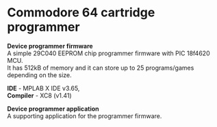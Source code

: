 # Commodore 64 cartridge programmer

**Device programmer firmware**  
A simple 29C040 EEPROM chip programmer firmware with PIC 18f4620 MCU.  
It has 512kB of memory and it can store up to 25 programs/games depending on the size.

**IDE** - MPLAB X IDE v3.65,  
**Compiler** - XC8 (v1.41)


**Device programmer application**  
A supporting application for the programmer firmware.
